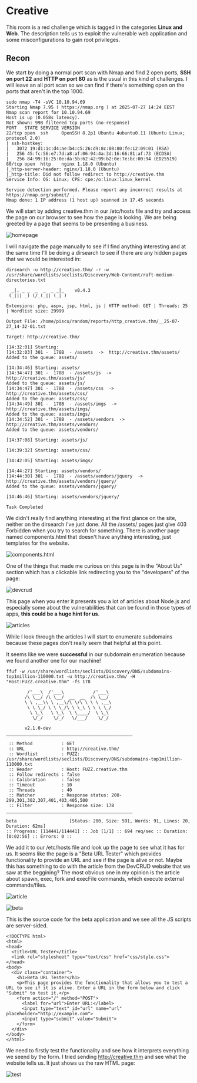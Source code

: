 
# Creative

This room is a red challenge which is tagged in the categories **Linux and Web**. The description tells us to exploit the vulnerable web application and some misconfigurations to gain root privileges.

## Recon

We start by doing a normal port scan with Nmap and find 2 open ports, **SSH on port 22** and **HTTP on port 80** as is the usual in this kind of challenges. I will leave an all port scan so we can find if there's something open on the ports that aren't in the top 1000.

```
sudo nmap -T4 -sVC 10.10.94.69    
Starting Nmap 7.95 ( https://nmap.org ) at 2025-07-27 14:24 EEST
Nmap scan report for 10.10.94.69
Host is up (0.058s latency).
Not shown: 998 filtered tcp ports (no-response)
PORT   STATE SERVICE VERSION
22/tcp open  ssh     OpenSSH 8.2p1 Ubuntu 4ubuntu0.11 (Ubuntu Linux; protocol 2.0)
| ssh-hostkey: 
|   3072 19:d1:1c:d4:ae:b4:c5:26:d9:8c:08:80:fe:12:09:01 (RSA)
|   256 45:fc:56:e7:7d:a8:af:06:94:4a:3d:16:66:81:af:73 (ECDSA)
|_  256 84:99:1b:25:0e:da:5b:62:42:99:b2:0e:7e:bc:00:94 (ED25519)
80/tcp open  http    nginx 1.18.0 (Ubuntu)
|_http-server-header: nginx/1.18.0 (Ubuntu)
|_http-title: Did not follow redirect to http://creative.thm
Service Info: OS: Linux; CPE: cpe:/o:linux:linux_kernel

Service detection performed. Please report any incorrect results at https://nmap.org/submit/ .
Nmap done: 1 IP address (1 host up) scanned in 17.45 seconds
```

We will start by adding creative.thm in our /etc/hosts file and try and access the page on our browser to see how the page is looking. We are being greeted by a page that seems to be presenting a business.

![homepage](./screenshots/recon1.png)

I will navigate the page manually to see if I find anything interesting and at the same time I'll be doing a dirsearch to see if there are any hidden pages that we would be interested in:

```
dirsearch -u http://creative.thm/ -r -w /usr/share/wordlists/seclists/Discovery/Web-Content/raft-medium-directories.txt

  _|. _ _  _  _  _ _|_    v0.4.3
 (_||| _) (/_(_|| (_| )

Extensions: php, aspx, jsp, html, js | HTTP method: GET | Threads: 25 | Wordlist size: 29999

Output File: /home/piscu/random/reports/http_creative.thm/__25-07-27_14-32-01.txt

Target: http://creative.thm/

[14:32:01] Starting: 
[14:32:03] 301 -  178B  - /assets  ->  http://creative.thm/assets/
Added to the queue: assets/

[14:34:46] Starting: assets/
[14:34:47] 301 -  178B  - /assets/js  ->  http://creative.thm/assets/js/
Added to the queue: assets/js/
[14:34:47] 301 -  178B  - /assets/css  ->  http://creative.thm/assets/css/
Added to the queue: assets/css/
[14:34:49] 301 -  178B  - /assets/imgs  ->  http://creative.thm/assets/imgs/
Added to the queue: assets/imgs/
[14:34:52] 301 -  178B  - /assets/vendors  ->  http://creative.thm/assets/vendors/
Added to the queue: assets/vendors/

[14:37:08] Starting: assets/js/

[14:39:32] Starting: assets/css/

[14:42:05] Starting: assets/imgs/

[14:44:27] Starting: assets/vendors/
[14:44:30] 301 -  178B  - /assets/vendors/jquery  ->  http://creative.thm/assets/vendors/jquery/
Added to the queue: assets/vendors/jquery/

[14:46:46] Starting: assets/vendors/jquery/

Task Completed
```

We didn't really find anything interesting at the first glance on the site, neither on the dirsearch I've just done. All the /assets/ pages just give 403 Forbidden when you try to search for something. There is another page named components.html that doesn't have anything interesting, just templates for the website.

![components.html](./screenshots/recon2.png)

One of the things that made me curious on this page is in the "About Us" section which has a clickable link redirecting you to the "developers" of the page:

![devcrud](./screenshots/recon3.png)

This page when you enter it presents you a lot of articles about Node.js and especially some about the vulnerabilities that can be found in those types of apps, **this could be a huge hint for us**.

![articles](./screenshots/recon4.png)

While I look through the articles I will start to enumerate subdomains because these pages don't really seem that helpful at this point.

It seems like we were **successful** in our subdomain enumeration because we found another one for our machine!

```
ffuf -w /usr/share/wordlists/seclists/Discovery/DNS/subdomains-top1million-110000.txt -u http://creative.thm/ -H "Host:FUZZ.creative.thm" -fs 178

        /'___\  /'___\           /'___\       
       /\ \__/ /\ \__/  __  __  /\ \__/       
       \ \ ,__\\ \ ,__\/\ \/\ \ \ \ ,__\      
        \ \ \_/ \ \ \_/\ \ \_\ \ \ \ \_/      
         \ \_\   \ \_\  \ \____/  \ \_\       
          \/_/    \/_/   \/___/    \/_/       

       v2.1.0-dev
________________________________________________

 :: Method           : GET
 :: URL              : http://creative.thm/
 :: Wordlist         : FUZZ: /usr/share/wordlists/seclists/Discovery/DNS/subdomains-top1million-110000.txt
 :: Header           : Host: FUZZ.creative.thm
 :: Follow redirects : false
 :: Calibration      : false
 :: Timeout          : 10
 :: Threads          : 40
 :: Matcher          : Response status: 200-299,301,302,307,401,403,405,500
 :: Filter           : Response size: 178
________________________________________________

beta                    [Status: 200, Size: 591, Words: 91, Lines: 20, Duration: 62ms]
:: Progress: [114441/114441] :: Job [1/1] :: 694 req/sec :: Duration: [0:02:56] :: Errors: 0 ::
```

We add it to our /etc/hosts file and look up the page to see what it has for us. It seems like the page is a "Beta URL Tester" which provides functionality to provide an URL and see if the page is alive or not. Maybe this has something to do with the article from the DevCRUD website that we saw at the beggining? The most obvious one in my opinion is the article about spawn, exec, fork and execFile commands, which execute external commands/files.

![article](./screenshots/recon6.png)

![beta](./screenshots/recon5.png)

This is the source code for the beta application and we see all the JS scripts are server-sided.

```
<!DOCTYPE html>
<html>
<head>
  <title>URL Tester</title>
  <link rel="stylesheet" type="text/css" href="css/style.css">
</head>
<body>
  <div class="container">
    <h1>Beta URL Tester</h1>
    <p>This page provides the functionality that allows you to test a URL to see if it is alive. Enter a URL in the form below and click "Submit" to test it.</p>
    <form action="/" method="POST">
      <label for="url">Enter URL:</label>
      <input type="text" id="url" name="url" placeholder="http://example.com">
      <input type="submit" value="Submit">
    </form>
  </div>
</body>
</html>
```

We need to firstly test the functionality and see how it interprets everything we seend by the form. I tried sending http://creative.thm and see what the website tells us. It just shows us the raw HTML page:

![test](./screenshots/recon7.png)